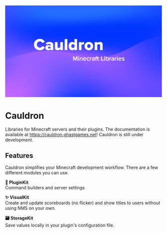 <p align="center">
<img src="https://github.com/GhastGames/Cauldron/blob/55e1277692e0ae725b6f7590c51f1024948313e5/banner.png?raw=true" width="600"/>
</p>

# Cauldron
Libraries for Minecraft servers and their plugins. The documentation is available at https://cauldron.ghastgames.net! Cauldron is still under development.

## Features
Cauldron simplifies your Minecraft development workflow. There are a few different modules you can use. 

**🔧 PluginKit**
<br>Command builders and server settings

**✨ VisualKit**
<br>Create and update scoreboards (no flicker) and show titles to users without using NMS on your own.

**🗃 StorageKit**
<br>Save values locally in your plugin's configuration file.
